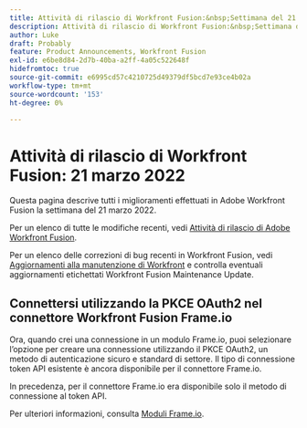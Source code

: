 ```yaml
---
title: Attività di rilascio di Workfront Fusion:&nbsp;Settimana del 21 marzo 2022
description: Attività di rilascio di Workfront Fusion:&nbsp;Settimana del 21 marzo 2022
author: Luke
draft: Probably
feature: Product Announcements, Workfront Fusion
exl-id: e6be8d84-2d7b-40ba-a2ff-4a05c522648f
hidefromtoc: true
source-git-commit: e6995cd57c4210725d49379df5bcd7e93ce4b02a
workflow-type: tm+mt
source-wordcount: '153'
ht-degree: 0%

---
```


# Attività di rilascio di Workfront Fusion: 21 marzo 2022

Questa pagina descrive tutti i miglioramenti effettuati in Adobe Workfront Fusion la settimana del 21 marzo 2022.

Per un elenco di tutte le modifiche recenti, vedi [Attività di rilascio di Adobe Workfront Fusion](../../../product-announcements/product-releases/fusion-release-activity/fusion-release-activity.md).

Per un elenco delle correzioni di bug recenti in Workfront Fusion, vedi [Aggiornamenti alla manutenzione di Workfront](https://experienceleague.adobe.com/docs/workfront-known-issues/releases/current-updates.html) e controlla eventuali aggiornamenti etichettati Workfront Fusion Maintenance Update.

## Connettersi utilizzando la PKCE OAuth2 nel connettore Workfront Fusion Frame.io

Ora, quando crei una connessione in un modulo Frame.io, puoi selezionare l’opzione per creare una connessione utilizzando il PKCE OAuth2, un metodo di autenticazione sicuro e standard di settore. Il tipo di connessione token API esistente è ancora disponibile per il connettore Frame.io.

In precedenza, per il connettore Frame.io era disponibile solo il metodo di connessione al token API.

Per ulteriori informazioni, consulta [Moduli Frame.io](../../../workfront-fusion/apps-and-their-modules/frame-io-modules.md).
